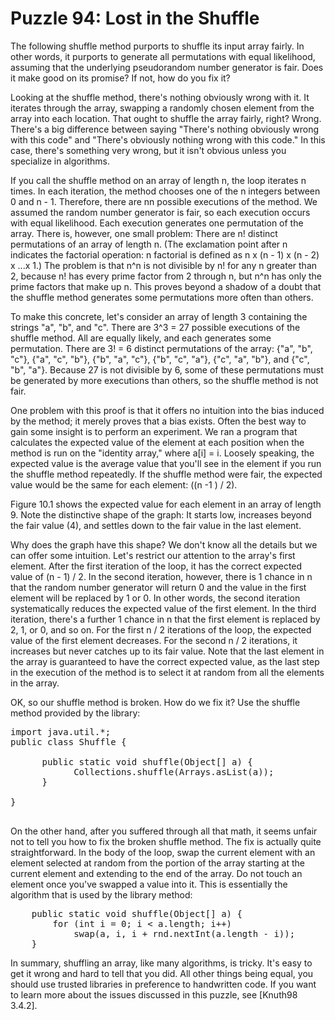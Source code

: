 # Puzzle 94: Lost in the Shuffle

The following shuffle method purports to shuffle its input array fairly. In other words, 
it purports to generate all permutations with equal likelihood, assuming that the underlying pseudorandom 
number generator is fair. Does it make good on its promise? If not, how do you fix it?


Looking at the shuffle method, there's nothing obviously wrong with it. 
It iterates through the array, swapping a randomly chosen element from the array into each location. 
That ought to shuffle the array fairly, right? Wrong. There's a big difference between saying 
"There's nothing obviously wrong with this code" and "There's obviously nothing wrong with this code." 
In this case, there's something very wrong, but it isn't obvious unless you specialize in algorithms.

If you call the shuffle method on an array of length n, the loop iterates n times. 
In each iteration, the method chooses one of the n integers between 0 and n - 1. 
Therefore, there are nn possible executions of the method. We assumed the random number generator is fair, 
so each execution occurs with equal likelihood. Each execution generates one permutation of the array. 
There is, however, one small problem: There are n! distinct permutations of an array of length n. 
(The exclamation point after n indicates the factorial operation: n factorial is defined as n x (n - 1) x (n - 2) x ...x 1.)
The problem is that n^n is not divisible by n! for any n greater than 2, because n! has every prime factor from 2 through n, 
but n^n has only the prime factors that make up n. 
This proves beyond a shadow of a doubt that the shuffle method generates some permutations more often than others.


To make this concrete, let's consider an array of length 3 containing the strings "a", "b", and "c". 
There are 3^3 = 27 possible executions of the shuffle method. 
All are equally likely, and each generates some permutation. 
There are 3! = 6 distinct permutations of the array: 
{"a", "b", "c"}, {"a", "c", "b"}, {"b", "a", "c"}, {"b", "c", "a"}, {"c", "a", "b"}, and {"c", "b", "a"}. 
Because 27 is not divisible by 6, some of these permutations 
must be generated by more executions than others, so the shuffle method is not fair.


One problem with this proof is that it offers no intuition into the bias induced by the method; 
it merely proves that a bias exists. Often the best way to gain some insight is to perform an experiment. 
We ran a program that calculates the expected value of the element at each position when the method is 
run on the "identity array," where a[i] = i. Loosely speaking, the expected value is the average value that you'll see
in the element if you run the shuffle method repeatedly. If the shuffle method were fair, 
the expected value would be the same for each element: ((n -1 ) / 2). 

Figure 10.1 shows the expected value for each element in an array of length 9. 
Note the distinctive shape of the graph:
It starts low, increases beyond the fair value (4), and settles down to the fair value in the last element.


Why does the graph have this shape? We don't know all the details but we can offer some intuition. 
Let's restrict our attention to the array's first element. 
After the first iteration of the loop, it has the correct expected value of (n - 1) / 2. 
In the second iteration, however, there is 1 chance in n that the random number generator will return 0 and 
the value in the first element will be replaced by 1 or 0. In other words, the second iteration systematically 
reduces the expected value of the first element. In the third iteration, there's a further 1 chance in n that 
the first element is replaced by 2, 1, or 0, and so on. For the first n / 2 iterations of the loop, 
the expected value of the first element decreases. For the second n / 2 iterations, it increases but never catches up 
to its fair value. Note that the last element in the array is guaranteed to have the correct expected value, 
as the last step in the execution of the method is to select it at random from all the elements in the array.

OK, so our shuffle method is broken. How do we fix it? Use the shuffle method provided by the library:

<pre>
import java.util.*;
public class Shuffle {
    
      public static void shuffle(Object[] a) {
            Collections.shuffle(Arrays.asList(a));
      } 

}

</pre>


On the other hand, after you suffered through all that math, it seems unfair not to tell you how to fix 
the broken shuffle method. The fix is actually quite straightforward. 
In the body of the loop, swap the current element with an element selected at random from the
portion of the array starting at the current element and extending to the end of the array. 
Do not touch an element once you've swapped a value into it. 
This is essentially the algorithm that is used by the library method:

<pre>
    public static void shuffle(Object[] a) {
        for (int i = 0; i < a.length; i++)
            swap(a, i, i + rnd.nextInt(a.length - i));
    }
</pre>



In summary, shuffling an array, like many algorithms, is tricky. It's easy to get it wrong and hard to tell that you did. 
All other things being equal, you should use trusted libraries in preference to handwritten code. 
If you want to learn more about the issues discussed in this puzzle, see [Knuth98 3.4.2].
